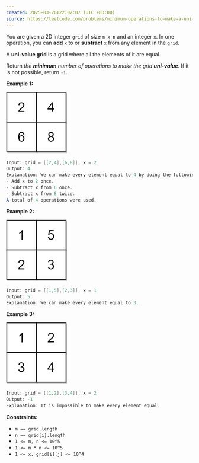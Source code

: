 ```yaml
---
created: 2025-03-26T22:02:07 (UTC +03:00)
source: https://leetcode.com/problems/minimum-operations-to-make-a-uni-value-grid/description/?envType=daily-question&envId=2025-03-26
---
```

You are given a 2D integer `grid` of size `m x n` and an integer `x`. In one operation, you can **add** `x` to or **subtract** `x` from any element in the `grid`.

A **uni-value grid** is a grid where all the elements of it are equal.

Return _the **minimum** number of operations to make the grid **uni-value**_. If it is not possible, return `-1`.


**Example 1:**

![img.png](img.png)

``` Java
Input: grid = [[2,4],[6,8]], x = 2
Output: 4
Explanation: We can make every element equal to 4 by doing the following: 
- Add x to 2 once.
- Subtract x from 6 once.
- Subtract x from 8 twice.
A total of 4 operations were used.
```


**Example 2:**

![img_1.png](img_1.png)

``` Java
Input: grid = [[1,5],[2,3]], x = 1
Output: 5
Explanation: We can make every element equal to 3.
```


**Example 3:**

![img_2.png](img_2.png)

``` Java
Input: grid = [[1,2],[3,4]], x = 2
Output: -1
Explanation: It is impossible to make every element equal.
```


**Constraints:**

-   `m == grid.length`
-   `n == grid[i].length`
-   `1 <= m, n <= 10^5`
-   `1 <= m * n <= 10^5`
-   `1 <= x, grid[i][j] <= 10^4`
